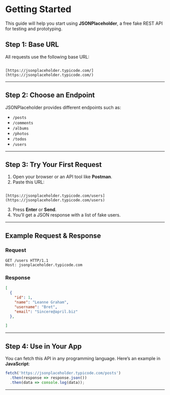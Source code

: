 # Getting Started

This guide will help you start using **JSONPlaceholder**, a free fake REST API for testing and prototyping.

## Step 1: Base URL

All requests use the following base URL:

```

[https://jsonplaceholder.typicode.com/](https://jsonplaceholder.typicode.com/)

```

---

## Step 2: Choose an Endpoint

JSONPlaceholder provides different endpoints such as:

- `/posts`
- `/comments`
- `/albums`
- `/photos`
- `/todos`
- `/users`

---

## Step 3: Try Your First Request

1. Open your browser or an API tool like **Postman**.  
2. Paste this URL:  

```

[https://jsonplaceholder.typicode.com/users](https://jsonplaceholder.typicode.com/users)

````

3. Press **Enter** or **Send**.  
4. You’ll get a JSON response with a list of fake users.  

---

## Example Request & Response

### Request
```http
GET /users HTTP/1.1
Host: jsonplaceholder.typicode.com
````

### Response

```json
[
  {
    "id": 1,
    "name": "Leanne Graham",
    "username": "Bret",
    "email": "Sincere@april.biz"
  },
 
]
```

---

## Step 4: Use in Your App

You can fetch this API in any programming language.
Here’s an example in **JavaScript**:

```js
fetch('https://jsonplaceholder.typicode.com/posts')
  .then(response => response.json())
  .then(data => console.log(data));
```

---
